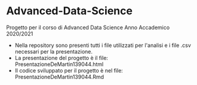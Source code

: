 # Advanced-Data-Science
Progetto per il corso di Advanced Data Science Anno Accademico 2020/2021


- Nella repository sono presenti tutti i file utilizzati per l'analisi e i file .csv necessari per la presentazione.
- La presentazione del progetto è il file: PresentazioneDeMartin139044.html
- Il codice sviluppato per il progetto è nel file: PresentazioneDeMartin139044.Rmd
